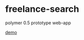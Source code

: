 # freelance-search
polymer 0.5 prototype web-app

[demo](http://development.frelance-search.divshot.io/)
